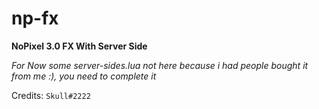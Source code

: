 # np-fx

**NoPixel 3.0 FX With Server Side**

*For Now some server-sides.lua not here because i had people bought it from me :), you need to complete it*

Credits: `Skull#2222`
<p align="center">
  <img alig src=""/>
</p>
